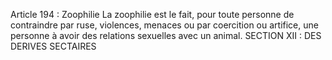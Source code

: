 Article 194 : Zoophilie
La zoophilie est le fait, pour toute personne de contraindre par ruse, violences, menaces ou par coercition ou artifice, une personne à avoir des relations sexuelles avec un animal.
SECTION XII : DES DERIVES SECTAIRES